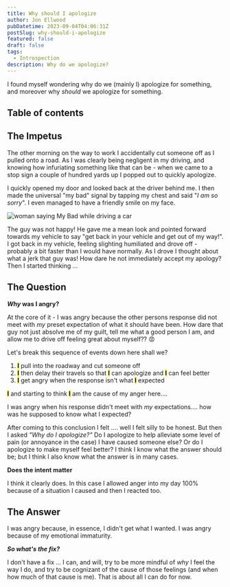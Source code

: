 ```yaml
---
title: Why should I apologize
author: Jon Ellwood
pubDatetime: 2023-09-04T04:06:31Z
postSlug: why-should-i-apologize
featured: false
draft: false
tags:
  - Introspection
description: Why do we apologize?
---
```


I found myself wondering why do we (mainly I) apologize for something, and moreover why _should_ we apologize for something.

## Table of contents

## The Impetus

The other morning on the way to work I accidentally cut someone off as I pulled onto a road. As I was clearly being negligent in my driving, and knowing how infuriating something like that can be - when we came to a stop sign a couple of hundred yards up I popped out to quickly apologize.

I quickly opened my door and looked back at the driver behind me. I then made the universal "my bad" signal by tapping my chest and said "_I am so sorry_". I even managed to have a friendly smile on my face.

<img src="https://i.pinimg.com/originals/d4/7b/93/d47b933bfc01b7725482ac8341a29db2.jpg" alt="woman saying My Bad while driving a car" />

The guy was not happy! He gave me a mean look and pointed forward towards my vehicle to say "get back in your vehicle and get out of my way!". I got back in my vehicle, feeling slighting humiliated and drove off - probably a bit faster than I would have normally. As I drove I thought about what a jerk that guy was! How dare he not immediately accept my apology? Then I started thinking ...

## The Question

**_Why_ was I angry?**

At the core of it - I was angry because the other persons response did not meet with _my_ preset expectation of what it should have been. How dare that guy not just absolve me of my guilt, tell me what a good person I am, and allow me to drive off feeling great about myself?? 😡

Let's break this sequence of events down here shall we?

<ol>
<li><b><mark>I<mark></b> pull into the roadway and cut someone off </li>
<li><b><mark>I<mark></b> then delay their travels so that <b><mark>I<mark></b> can apologize and <b><mark>I<mark></b> can feel better</li>
<li><b><mark>I<mark></b> get angry when the response isn't what <b><mark>I<mark></b> expected </li>
</ol>

<p><b><mark>I<mark></b> and starting to think <b><mark>I<mark></b> am the cause of my anger here....</p>

I was angry when his response didn't meet with _my_ expectations.... how was he supposed to know what I expected?

After coming to this conclusion I felt .... well I felt silly to be honest. But then I asked _"Why do I apologize?"_ Do I apologize to help alleviate some level of pain (or annoyance in the case) I have caused someone else? Or do I apologize to make myself feel better? I think I know what the answer should be; but I think I also know what the answer is in many cases.

**Does the intent matter**

I think it clearly does. In this case I allowed anger into my day 100% because of a situation I caused and then I reacted too.

## The Answer

I was angry because, in essence, I didn't get what I wanted. I was angry because of my emotional immaturity.

**_So what's the fix?_**

I don't have a fix ... I can, and will, try to be more mindful of _why_ I feel the way I do, and try to be cognizant of the cause of those feelings (and when how much of that cause is me). That is about all I can do for now.

